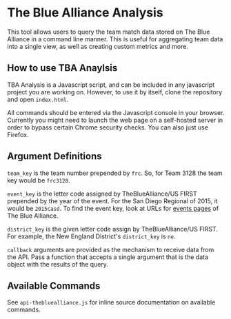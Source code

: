 # The Blue Alliance Analysis
This tool allows users to query the team match data stored on The Blue Alliance in a
command line manner. This is useful for aggregating team data into a single view, as
well as creating custom metrics and more.

## How to use TBA Anaylsis
TBA Analysis is a Javascript script, and can be included in any javascript project you
are working on. However, to use it by itself, clone the repository and open `index.html`.

All commands should be entered via the Javascript console in your browser. Currently you
might need to launch the web page on a self-hosted server in order to bypass certain
Chrome security checks. You can also just use Firefox.

## Argument Definitions

`team_key` is the team number prepended by `frc`. So, for Team 3128 the team key would
be `frc3128`.

`event_key` is the letter code assigned by TheBlueAlliance/US FIRST prepended by the year
of the event. For the San Diego Regional of 2015, it would be `2015casd`. To find the event
key, look at URLs for [events pages](http://www.thebluealliance.com/events) of The Blue Alliance.

`district_key` is the given letter code assign by TheBlueAlliance/US FIRST. For example, the
New England District's `district_key` is `ne`.

`callback` arguments are provided as the mechanism to receive data from the API. Pass a function
that accepts a single argument that is the data object with the results of the query.

## Available Commands
See `api-thebluealliance.js` for inline source documentation on available commands.
